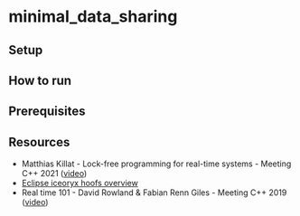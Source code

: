 # minimal_data_sharing

## Setup 

## How to run


## Prerequisites


## Resources

- Matthias Killat - Lock-free programming for real-time systems - Meeting C++ 2021
([video](https://www.youtube.com/watch?v=j2AgjFSFgRc))
- [Eclipse iceoryx hoofs overview](https://github.com/eclipse-iceoryx/iceoryx/tree/master/iceoryx_hoofs#concurrent)
- Real time 101 - David Rowland & Fabian Renn Giles - Meeting C++ 2019
([video](https://www.youtube.com/watch?v=ndeN983j_GQ))
